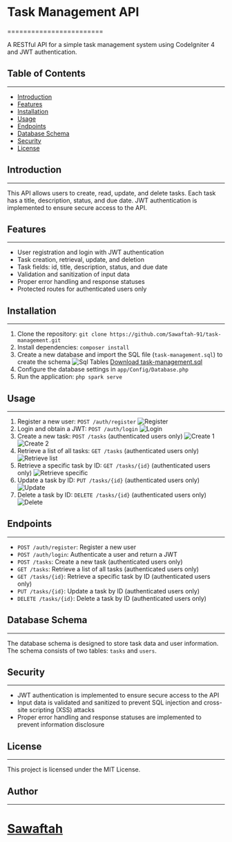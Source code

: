 # Task Management API
========================

A RESTful API for a simple task management system using CodeIgniter 4 and JWT authentication.

## Table of Contents
-----------------

* [Introduction](#introduction)
* [Features](#features)
* [Installation](#installation)
* [Usage](#usage)
* [Endpoints](#endpoints)
* [Database Schema](#database-schema)
* [Security](#security)
* [License](#license)

## Introduction
---------------

This API allows users to create, read, update, and delete tasks. Each task has a title, description, status, and due date. JWT authentication is implemented to ensure secure access to the API.

## Features
------------

* User registration and login with JWT authentication
* Task creation, retrieval, update, and deletion
* Task fields: id, title, description, status, and due date
* Validation and sanitization of input data
* Proper error handling and response statuses
* Protected routes for authenticated users only

## Installation
------------

1. Clone the repository: `git clone https://github.com/Sawaftah-91/task-management.git`
2. Install dependencies: `composer install`
3. Create a new database and import the SQL file (`task-management.sql`) to create the schema
![Sql Tables](/Screenshot/SQL%20Tables.png)
[Download task-management.sql](https://github.com/Sawaftah-91/task-management/blob/master/task-management.sql?raw=true)
4. Configure the database settings in `app/Config/Database.php`
5. Run the application: `php spark serve`

## Usage
-----

1. Register a new user: `POST /auth/register`
![Register](/Screenshot/1.%20Register%20a%20User.png)
2. Login and obtain a JWT: `POST /auth/login`
![Login](/Screenshot/2.%20Login%20a%20User.png)
3. Create a new task: `POST /tasks` (authenticated users only)
![Create 1](/Screenshot/3.1.%20Create%20a%20Task%20if%20Unauthorized.png)
![Create 2](/Screenshot/3.2.%20Create%20a%20Task%20if%20authorized.png)
4. Retrieve a list of all tasks: `GET /tasks` (authenticated users only)
![Retrieve list](/Screenshot/4.%20Retrieve%20All%20Tasks.png)
5. Retrieve a specific task by ID: `GET /tasks/{id}` (authenticated users only)
![Retrieve specific](/Screenshot/5.%20Retrieve%20a%20Specific%20Task.png)
6. Update a task by ID: `PUT /tasks/{id}` (authenticated users only)
![Update](/Screenshot/6.%20Update%20a%20Task.png)
7. Delete a task by ID: `DELETE /tasks/{id}` (authenticated users only)
![Delete](/Screenshot/7.%20Delete%20a%20Task.png)

## Endpoints
------------

* `POST /auth/register`: Register a new user
* `POST /auth/login`: Authenticate a user and return a JWT
* `POST /tasks`: Create a new task (authenticated users only)
* `GET /tasks`: Retrieve a list of all tasks (authenticated users only)
* `GET /tasks/{id}`: Retrieve a specific task by ID (authenticated users only)
* `PUT /tasks/{id}`: Update a task by ID (authenticated users only)
* `DELETE /tasks/{id}`: Delete a task by ID (authenticated users only)

## Database Schema
-----------------

The database schema is designed to store task data and user information. The schema consists of two tables: `tasks` and `users`.

## Security
------------

* JWT authentication is implemented to ensure secure access to the API
* Input data is validated and sanitized to prevent SQL injection and cross-site scripting (XSS) attacks
* Proper error handling and response statuses are implemented to prevent information disclosure

## License
---------

This project is licensed under the MIT License.

## Author
-------

[Sawaftah](https://github.com/Sawaftah-91)
=======
